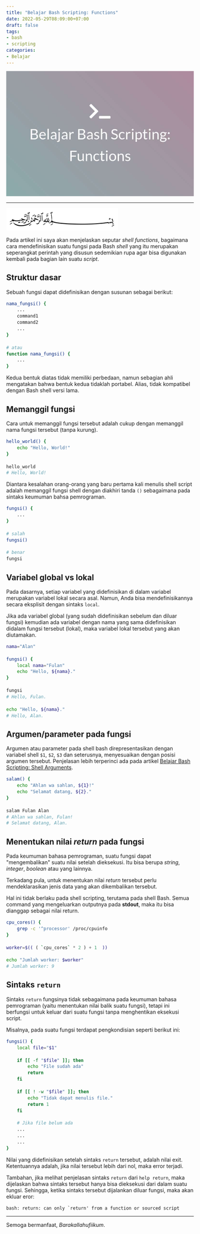 ```yaml
---
title: "Belajar Bash Scripting: Functions"
date: 2022-05-29T08:09:00+07:00
draft: false
tags:
- bash
- scripting
categories:
- Belajar
---
```

![Featured Image](/images/bss-functions.jpg#center)

---

![Bismillah](/images/bismillah.png#center)

Pada artikel ini saya akan menjelaskan seputar _shell functions_, bagaimana cara mendefinisikan suatu fungsi pada Bash _shell_ yang itu merupakan seperangkat perintah yang disusun sedemikian rupa agar bisa digunakan kembali pada bagian lain suatu _script_.

## Struktur dasar

Sebuah fungsi dapat didefinisikan dengan susunan sebagai berikut:

```bash
nama_fungsi() {
    ...
    command1
    command2
    ...
}

# atau
function nama_fungsi() {
    ...
}
```

Kedua bentuk diatas tidak memiliki perbedaan, namun sebagian ahli mengatakan bahwa bentuk kedua tidaklah portabel. Alias, tidak kompatibel dengan Bash shell versi lama.

## Memanggil fungsi

Cara untuk memanggil fungsi tersebut adalah cukup dengan memanggil nama fungsi tersebut (tanpa kurung).

```bash
hello_world() {
    echo "Hello, World!"
}

hello_world
# Hello, World!
```

Diantara kesalahan orang-orang yang baru pertama kali menulis shell script adalah memanggil fungsi shell dengan diakhiri tanda `()` sebagaimana pada sintaks keumuman bahsa pemrograman.

```bash
fungsi() {
    ...
}

# salah
fungsi()

# benar
fungsi
```

## Variabel global vs lokal

Pada dasarnya, setiap variabel yang didefinisikan di dalam variabel merupakan variabel lokal secara asal. Namun, Anda bisa mendefinisikannya secara eksplisit dengan sintaks `local`.

Jika ada variabel global (yang sudah didefinisikan sebelum dan diluar fungsi) kemudian ada variabel dengan nama yang sama didefinisikan didalam fungsi tersebut (lokal), maka variabel lokal tersebut yang akan diutamakan.

```bash
nama="Alan"

fungsi() {
    local nama="Fulan"
    echo "Hello, ${nama}."
}

fungsi
# Hello, Fulan.

echo "Hello, ${nama}."
# Hello, Alan.
```

## Argumen/parameter pada fungsi

Argumen atau parameter pada shell bash direpresentasikan dengan variabel shell `$1`, `$2`, `$3` dan seterusnya, menyesuaikan dengan posisi argumen tersebut. Penjelasan lebih terperinci ada pada artikel [Belajar Bash Scripting: Shell Arguments](/posts/#).

```bash
salam() {
    echo "Ahlan wa sahlan, ${1}!"
    echo "Selamat datang, ${2}."
}

salam Fulan Alan
# Ahlan wa sahlan, Fulan!
# Selamat datang, Alan.
```

## Menentukan nilai _return_ pada fungsi

Pada keumuman bahasa pemrograman, suatu fungsi dapat "mengembalikan" suatu nilai setelah dieksekusi. Itu bisa berupa _string_, _integer_, _boolean_ atau yang lainnya. 

Terkadang pula, untuk menentukan nilai _return_ tersebut perlu mendeklarasikan jenis data yang akan dikembalikan tersebut.

Hal ini tidak berlaku pada shell scripting, terutama pada shell Bash. Semua command yang mengeluarkan outputnya pada __stdout__, maka itu bisa dianggap sebagai nilai return.

```bash
cpu_cores() {
    grep -c '^processor' /proc/cpuinfo
}

worker=$(( ( `cpu_cores` * 2 ) + 1  ))

echo "Jumlah worker: $worker"
# Jumlah worker: 9
```

## Sintaks `return`

Sintaks `return` fungsinya tidak sebagaimana pada keumuman bahasa pemrograman (yaitu menentukan nilai balik suatu fungsi), tetapi ini berfungsi untuk keluar dari suatu fungsi tanpa menghentikan eksekusi script.

Misalnya, pada suatu fungsi terdapat pengkondisian seperti berikut ini:

```bash
fungsi() {
    local file="$1"

    if [[ -f "$file" ]]; then
        echo "File sudah ada"
        return
    fi

    if [[ ! -w "$file" ]]; then
        echo "Tidak dapat menulis file."
        return 1
    fi

    # Jika file belum ada
    ...
    ...
    ...
}
```

Nilai yang didefinisikan setelah sintaks `return` tersebut, adalah nilai exit. Ketentuannya adalah, jika nilai tersebut lebih dari nol, maka error terjadi.

Tambahan, jika melihat penjelasan sintaks `return` dari `help return`, maka dijelaskan bahwa sintaks tersebut hanya bisa dieksekusi dari dalam suatu fungsi. Sehingga, ketika sintaks tersebut dijalankan diluar fungsi, maka akan ekluar eror:

```terminal
bash: return: can only `return' from a function or sourced script
```

---

Semoga bermanfaat, _Barakallahufiikum_.
